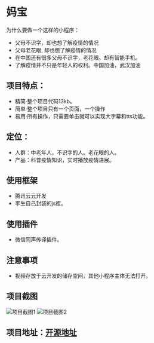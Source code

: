 # 妈宝

为什么要做一个这样的小程序：

- 父母不识字，却也想了解疫情的情况
- 父母老花眼, 却也想了解疫情的情况
- 在中国还有很多父母不识字，老花眼。却有智能手机。
- 了解疫情并不只是年轻人的权利。中国加油，武汉加油

## 项目特点：
- 精简·整个项目代码13kb。
- 简单·整个项目只有一个页面，一个操作
- 易用·所有操作，只需要单击就可以实现大字幕和tts功能。

## 定位：
- 人群：中老年人，不识字的人。老花眼的人。
- 产品：科普疫情知识，实时播放疫情进展。

## 使用框架
- 腾讯云云开发
- 李生自己封装的js库。

## 使用插件
- 微信同声传译插件。

## 注意事项
- 视频存放于云开发的储存空间，其他小程序主体无法打开。

## 项目截图
![项目截图1](https://images.gitee.com/uploads/images/2020/0207/145831_ae26828a_1791536.png "项目截图1")
![项目截图2](https://images.gitee.com/uploads/images/2020/0207/145912_ffe30ae4_1791536.png "项目截图2")
## 项目地址：[开源地址](https://gitee.com/leedaisen/tcb-hackthon-MBaby)
